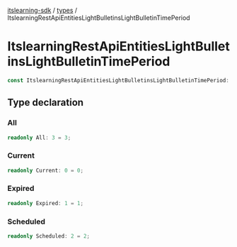 [itslearning-sdk](../../modules.md) / [types](../index.md) / ItslearningRestApiEntitiesLightBulletinsLightBulletinTimePeriod

# ItslearningRestApiEntitiesLightBulletinsLightBulletinTimePeriod

```ts
const ItslearningRestApiEntitiesLightBulletinsLightBulletinTimePeriod: object;
```

## Type declaration

### All

```ts
readonly All: 3 = 3;
```

### Current

```ts
readonly Current: 0 = 0;
```

### Expired

```ts
readonly Expired: 1 = 1;
```

### Scheduled

```ts
readonly Scheduled: 2 = 2;
```
